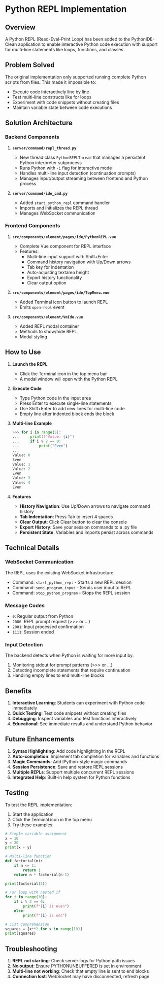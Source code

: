 # Python REPL Implementation

## Overview
A Python REPL (Read-Eval-Print Loop) has been added to the PythonIDE-Clean application to enable interactive Python code execution with support for multi-line statements like loops, functions, and classes.

## Problem Solved
The original implementation only supported running complete Python scripts from files. This made it impossible to:
- Execute code interactively line by line
- Test multi-line constructs like for loops
- Experiment with code snippets without creating files
- Maintain variable state between code executions

## Solution Architecture

### Backend Components

1. **`server/command/repl_thread.py`**
   - New thread class `PythonREPLThread` that manages a persistent Python interpreter subprocess
   - Runs Python with `-i` flag for interactive mode
   - Handles multi-line input detection (continuation prompts)
   - Manages input/output streaming between frontend and Python process

2. **`server/command/ide_cmd.py`**
   - Added `start_python_repl` command handler
   - Imports and initializes the REPL thread
   - Manages WebSocket communication

### Frontend Components

1. **`src/components/element/pages/ide/PythonREPL.vue`**
   - Complete Vue component for REPL interface
   - Features:
     - Multi-line input support with Shift+Enter
     - Command history navigation with Up/Down arrows
     - Tab key for indentation
     - Auto-adjusting textarea height
     - Export history functionality
     - Clear output option

2. **`src/components/element/pages/ide/TopMenu.vue`**
   - Added Terminal icon button to launch REPL
   - Emits `open-repl` event

3. **`src/components/element/VmIde.vue`**
   - Added REPL modal container
   - Methods to show/hide REPL
   - Modal styling

## How to Use

1. **Launch the REPL**
   - Click the Terminal icon in the top menu bar
   - A modal window will open with the Python REPL

2. **Execute Code**
   - Type Python code in the input area
   - Press Enter to execute single-line statements
   - Use Shift+Enter to add new lines for multi-line code
   - Empty line after indented block ends the block

3. **Multi-line Example**
   ```python
   >>> for i in range(5):
   ...     print(f"Value: {i}")
   ...     if i % 2 == 0:
   ...         print("Even")
   ... 
   Value: 0
   Even
   Value: 1
   Value: 2
   Even
   Value: 3
   Value: 4
   Even
   ```

4. **Features**
   - **History Navigation**: Use Up/Down arrows to navigate command history
   - **Tab Indentation**: Press Tab to insert 4 spaces
   - **Clear Output**: Click Clear button to clear the console
   - **Export History**: Save your session commands to a .py file
   - **Persistent State**: Variables and imports persist across commands

## Technical Details

### WebSocket Communication
The REPL uses the existing WebSocket infrastructure:
- Command: `start_python_repl` - Starts a new REPL session
- Command: `send_program_input` - Sends user input to REPL
- Command: `stop_python_program` - Stops the REPL session

### Message Codes
- `0`: Regular output from Python
- `2000`: REPL prompt request (>>> or ...)
- `2001`: Input processed confirmation
- `1111`: Session ended

### Input Detection
The backend detects when Python is waiting for more input by:
1. Monitoring stdout for prompt patterns (>>> or ...)
2. Detecting incomplete statements that require continuation
3. Handling empty lines to end multi-line blocks

## Benefits

1. **Interactive Learning**: Students can experiment with Python code immediately
2. **Quick Testing**: Test code snippets without creating files
3. **Debugging**: Inspect variables and test functions interactively
4. **Educational**: See immediate results and understand Python behavior

## Future Enhancements

1. **Syntax Highlighting**: Add code highlighting in the REPL
2. **Auto-completion**: Implement tab completion for variables and functions
3. **Magic Commands**: Add IPython-style magic commands
4. **Session Persistence**: Save and restore REPL sessions
5. **Multiple REPLs**: Support multiple concurrent REPL sessions
6. **Integrated Help**: Built-in help system for Python functions

## Testing

To test the REPL implementation:

1. Start the application
2. Click the Terminal icon in the top menu
3. Try these examples:

```python
# Simple variable assignment
x = 10
y = 20
print(x + y)

# Multi-line function
def factorial(n):
    if n <= 1:
        return 1
    return n * factorial(n-1)

print(factorial(5))

# For loop with nested if
for i in range(10):
    if i % 2 == 0:
        print(f"{i} is even")
    else:
        print(f"{i} is odd")

# List comprehension
squares = [x**2 for x in range(10)]
print(squares)
```

## Troubleshooting

1. **REPL not starting**: Check server logs for Python path issues
2. **No output**: Ensure PYTHONUNBUFFERED is set in environment
3. **Multi-line not working**: Check that empty line is sent to end blocks
4. **Connection lost**: WebSocket may have disconnected, refresh page